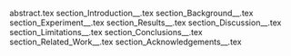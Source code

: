 abstract.tex
section_Introduction__.tex
section_Background__.tex
section_Experiment__.tex
section_Results__.tex
section_Discussion__.tex
section_Limitations__.tex
section_Conclusions__.tex
section_Related_Work__.tex
section_Acknowledgements__.tex